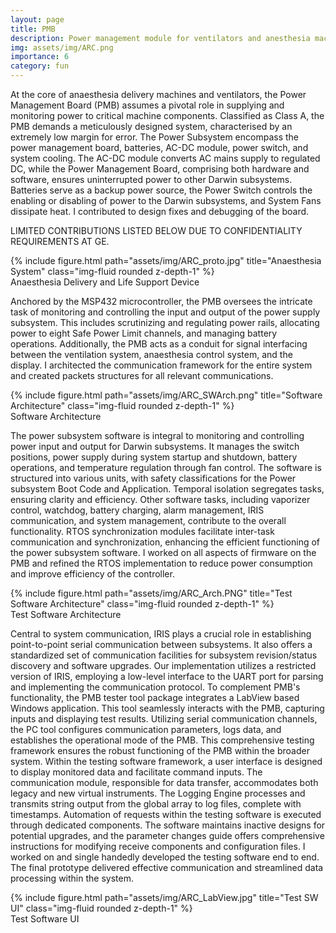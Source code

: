 ```yaml
---
layout: page
title: PMB
description: Power management module for ventilators and anesthesia machines.
img: assets/img/ARC.png
importance: 6
category: fun
---
```


At the core of anaesthesia delivery machines and ventilators, the Power Management Board (PMB) assumes a pivotal role in supplying and monitoring power to critical machine components. Classified as Class A, the PMB demands a meticulously designed system, characterised by an extremely low margin for error. The Power Subsystem encompass the power management board, batteries, AC-DC module, power switch, and system cooling. The AC-DC module converts AC mains supply to regulated DC, while the Power Management Board, comprising both hardware and software, ensures uninterrupted power to other Darwin subsystems. Batteries serve as a backup power source, the Power Switch controls the enabling or disabling of power to the Darwin subsystems, and System Fans dissipate heat. I contributed to design fixes and debugging of the board.

LIMITED CONTRIBUTIONS LISTED BELOW DUE TO CONFIDENTIALITY REQUIREMENTS AT GE.

<div class="img">
        {% include figure.html path="assets/img/ARC_proto.jpg" title="Anaesthesia System" class="img-fluid rounded z-depth-1" %}
</div>
<div class="caption">
    Anaesthesia Delivery and Life Support Device
</div>

Anchored by the MSP432 microcontroller, the PMB oversees the intricate task of monitoring and controlling the input and output of the power supply subsystem. This includes scrutinizing and regulating power rails, allocating power to eight Safe Power Limit channels, and managing battery operations. Additionally, the PMB acts as a conduit for signal interfacing between the ventilation system, anaesthesia control system, and the display. I architected the communication framework for the entire system and created packets structures for all relevant communications. 

<div class="row justify-content-center">
    <div class="col-sm mt-3 mt-md-0 text-center">
        <div class="img">
            {% include figure.html path="assets/img/ARC_SWArch.png" title="Software Architecture" class="img-fluid rounded z-depth-1" %}
        </div>
        <div class="caption">
            Software Architecture
        </div>
    </div>
</div>

The power subsystem software is integral to monitoring and controlling power input and output for Darwin subsystems. It manages the switch positions, power supply during system startup and shutdown, battery operations, and temperature regulation through fan control. The software is structured into various units, with safety classifications for the Power subsystem Boot Code and Application. Temporal isolation segregates tasks, ensuring clarity and efficiency. Other software tasks, including vaporizer control, watchdog, battery charging, alarm management, IRIS communication, and system management, contribute to the overall functionality. RTOS synchronization modules facilitate inter-task communication and synchronization, enhancing the efficient functioning of the power subsystem software. I worked on all aspects of firmware on the PMB and refined the RTOS implementation to reduce power consumption and improve efficiency of the controller.

<div class="img">
        {% include figure.html path="assets/img/ARC_Arch.PNG" title="Test Software Architecture" class="img-fluid rounded z-depth-1" %}
</div>
<div class="caption">
    Test Software Architecture
</div>

Central to system communication, IRIS plays a crucial role in establishing point-to-point serial communication between subsystems. It also offers a standardized set of communication facilities for subsystem revision/status discovery and software upgrades. Our implementation utilizes a restricted version of IRIS, employing a low-level interface to the UART port for parsing and implementing the communication protocol. To complement PMB's functionality, the PMB tester tool package integrates a LabView based Windows application. This tool seamlessly interacts with the PMB, capturing inputs and displaying test results. Utilizing serial communication channels, the PC tool configures communication parameters, logs data, and establishes the operational mode of the PMB. This comprehensive testing framework ensures the robust functioning of the PMB within the broader system. Within the testing software framework, a user interface is designed to display monitored data and facilitate command inputs. The communication module, responsible for data transfer, accommodates both legacy and new virtual instruments. The Logging Engine processes and transmits string output from the global array to log files, complete with timestamps. Automation of requests within the testing software is executed through dedicated components. The software maintains inactive designs for potential upgrades, and the parameter changes guide offers comprehensive instructions for modifying receive components and configuration files. I worked on and single handedly developed the testing software end to end. The final prototype delivered effective communication and streamlined data processing within the system.


<div class="img">
        {% include figure.html path="assets/img/ARC_LabView.jpg" title="Test SW UI" class="img-fluid rounded z-depth-1" %}
</div>
<div class="caption">
    Test Software UI
</div>